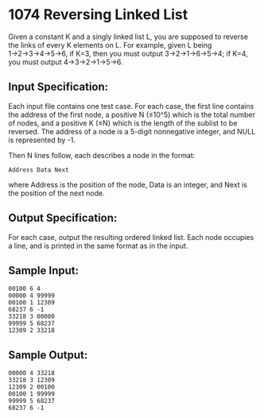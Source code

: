 # 1074 Reversing Linked List
Given a constant K and a singly linked list L, you are supposed to reverse the links of every K elements on L. For example, given L being 1→2→3→4→5→6, if K=3, then you must output 3→2→1→6→5→4; if K=4, you must output 4→3→2→1→5→6.

## Input Specification:
Each input file contains one test case. For each case, the first line contains the address of the first node, a positive N (≤10^5) which is the total number of nodes, and a positive K (≤N) which is the length of the sublist to be reversed. The address of a node is a 5-digit nonnegative integer, and NULL is represented by -1.

Then N lines follow, each describes a node in the format:

    Address Data Next

where Address is the position of the node, Data is an integer, and Next is the position of the next node.

## Output Specification:
For each case, output the resulting ordered linked list. Each node occupies a line, and is printed in the same format as in the input.

## Sample Input:
    00100 6 4
    00000 4 99999
    00100 1 12309
    68237 6 -1
    33218 3 00000
    99999 5 68237
    12309 2 33218

## Sample Output:
    00000 4 33218
    33218 3 12309
    12309 2 00100
    00100 1 99999
    99999 5 68237
    68237 6 -1